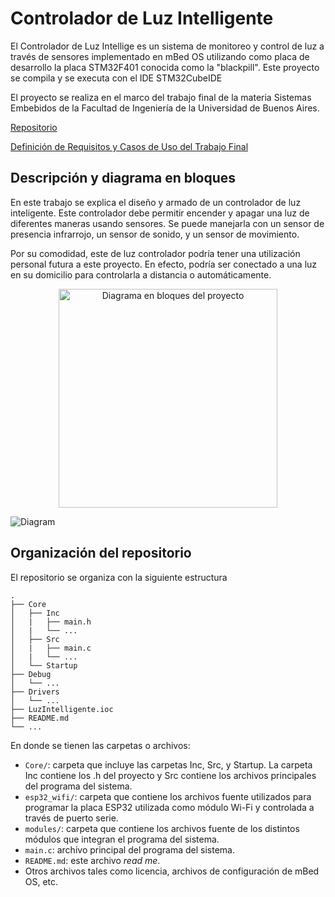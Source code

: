 # Controlador de Luz Intelligente

El Controlador de Luz Intellige es un sistema de monitoreo y control de luz a través de sensores implementado en mBed OS utilizando como placa de desarrollo la placa STM32F401 conocida como la "blackpill". Este proyecto se compila y se executa con el IDE STM32CubeIDE

El proyecto se realiza en el marco del trabajo final de la materia Sistemas Embebidos de la Facultad de Ingeniería de la Universidad de Buenos Aires.

[Repositorio](https://github.com/SaadBerrada16/LuzIntelligenteSTM32)

[Definición de Requisitos y Casos de Uso del Trabajo Final](https://docs.google.com/document/d/1cPnTIswwUo-lCDzXssSQgjeIAEjO98fRAwfNpBX1VfY/edit?usp=sharing)

## Descripción y diagrama en bloques

En este trabajo se explica el diseño y armado de un controlador de luz inteligente. Este controlador debe permitir encender y apagar una luz de diferentes maneras usando sensores. Se puede manejarla con un sensor de presencia infrarrojo, un sensor de sonido, y un sensor de movimiento.

Por su comodidad, este de luz controlador podría tener una utilización personal futura a este proyecto. En efecto, podría ser conectado a una luz en su domicilio para controlarla a distancia o automáticamente.

<p align=center>
    <img src="![Diagram](https://user-images.githubusercontent.com/116112545/209143724-cff179da-1e25-4633-990e-c9463a2f07ee.png)
" alt="Diagrama en bloques del proyecto" height="350"/>

![Diagram](https://user-images.githubusercontent.com/116112545/209143724-cff179da-1e25-4633-990e-c9463a2f07ee.png)


## Organización del repositorio

El repositorio se organiza con la siguiente estructura

    .
    ├── Core
    │   ├── Inc
    │   |   ├── main.h
    │   |   └── ...
    │   ├── Src
    │   |   ├── main.c
    │   |   └── ...
    │   └── Startup
    ├── Debug
    │   └── ...
    ├── Drivers
    │   └── ...
    ├── LuzIntelligente.ioc
    ├── README.md
    └── ...


En donde se tienen las carpetas o archivos:
* `Core/`: carpeta que incluye las carpetas Inc, Src, y Startup. La carpeta Inc contiene los .h del proyecto y Src contiene los archivos principales del programa del sistema.
* `esp32_wifi/`: carpeta que contiene los archivos fuente utilizados para programar la placa ESP32 utilizada como módulo Wi-Fi y controlada a través de puerto serie.
* `modules/`: carpeta que contiene los archivos fuente de los distintos módulos que integran el programa del sistema.
* `main.c`: archivo principal del programa del sistema.
* `README.md`: este archivo *read me*.
* Otros archivos tales como licencia, archivos de configuración de mBed OS, etc.
